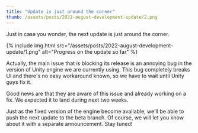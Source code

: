 ```yaml
---
title: "Update is just around the corner"
thumb: /assets/posts/2022-august-development-update/2.png
---
```


Just in case you wonder, the next update is just around the corner. 

{% include img.html src="/assets/posts/2022-august-development-update/1.png" alt="Progress on the update so far" %}

Actually, the main issue that is blocking its release is an annoying bug in the version of Unity engine we are currently using. This bug completely breaks UI and there's no easy workaround known, so we have to wait until Unity guys fix it. 

Good news are that they are aware of this issue and already working on a fix. We expected it to land during next two weeks.

Just as the fixed version of the engine become available, we'll be able to push the next update to the beta branch. Of course, we will let you know about it with a separate announcement. Stay tuned!